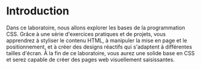 # Introduction

Dans ce laboratoire, nous allons explorer les bases de la programmation CSS. Grâce à une série d'exercices pratiques et de projets, vous apprendrez à styliser le contenu HTML, à manipuler la mise en page et le positionnement, et à créer des designs réactifs qui s'adaptent à différentes tailles d'écran. À la fin de ce laboratoire, vous aurez une solide base en CSS et serez capable de créer des pages web visuellement saisissantes.
